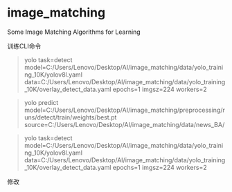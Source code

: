 # image_matching
Some Image Matching Algorithms for Learning

训练CLI命令
> yolo task=detect model=C:/Users/Lenovo/Desktop/AI/image_matching/data/yolo_training_10K/yolov8l.yaml data=C:/Users/Lenovo/Desktop/AI/image_matching/data/yolo_training_10K/overlay_detect_data.yaml epochs=1 imgsz=224 workers=2

> yolo predict model=C:/Users/Lenovo/Desktop/AI/image_matching/preprocessing/runs/detect/train/weights/best.pt source=C:/Users/Lenovo/Desktop/AI/image_matching/data/news_BA/

> yolo task=detect model=C:/Users/Lenovo/Desktop/AI/image_matching/data/yolo_training_10K/yolov8l.yaml data=C:/Users/Lenovo/Desktop/AI/image_matching/data/yolo_training_10K/overlay_detect_data.yaml epochs=1 imgsz=224 workers=2

修改